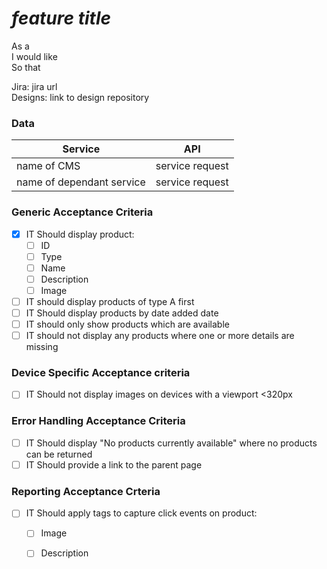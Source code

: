 # *feature title*

As a  
I would like  
So that

Jira: jira url  
Designs: link to design repository

### Data

|Service                        | API                     |
|-------------------------------|-------------------------|
|name of CMS                    | service request         |
|name of dependant service      | service request         |


### Generic Acceptance Criteria

- [x] IT Should display product:
  - [ ]  ID
  - [ ]  Type
  - [ ]  Name
  - [ ]  Description
  - [ ]  Image
  
- [ ] IT should display products of type A first
- [ ] IT Should display products by date added date
- [ ] IT should only show products which are available
- [ ] IT should not display any products where one or more details are missing

### Device Specific Acceptance criteria

- [ ] IT Should not display images on devices with a viewport <320px

### Error Handling Acceptance Criteria

- [ ]  IT Should display "No products currently available" where no products can be returned
- [ ]  IT Should provide a link to the parent page 

### Reporting Acceptance Crteria

- [ ] IT Should apply tags to capture click events on product:
  - [ ] Image
  - [ ] Description

 
